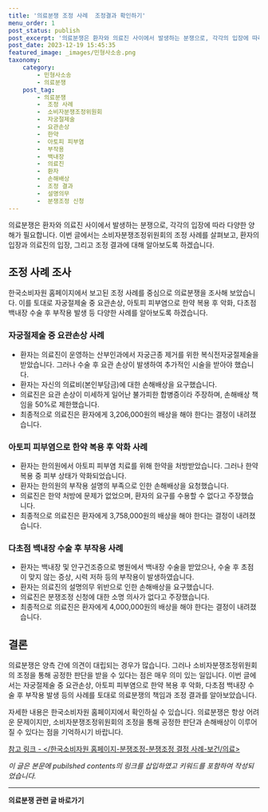 ```yaml
---
title: '의료분쟁 조정 사례  조정결과 확인하기'
menu_order: 1
post_status: publish
post_excerpt: '의료분쟁은 환자와 의료진 사이에서 발생하는 분쟁으로, 각각의 입장에 따라 다양한 양해가 필요합니다. 이번 글에서는 소비자분쟁조정위원회의 조정 사례를 살펴보고, 환자의 입장과 의료진의 입장, 그리고 조정 결과에 대해 알아보도록 하겠습니다.'
post_date: 2023-12-19 15:45:35
featured_image: _images/민형사소송.png
taxonomy:
    category:
        - 민형사소송
        - 의료분쟁
    post_tag:
        - 의료분쟁
        -  조정 사례
        -  소비자분쟁조정위원회
        -  자궁절제술
        -  요관손상
        -  한약
        -  아토피 피부염
        -  부작용
        -  백내장
        -  의료진
        -  환자
        -  손해배상
        -  조정 결과
        -  설명의무
        -  분쟁조정 신청
---
```



의료분쟁은 환자와 의료진 사이에서 발생하는 분쟁으로, 각각의 입장에 따라 다양한 양해가 필요합니다. 이번 글에서는 소비자분쟁조정위원회의 조정 사례를 살펴보고, 환자의 입장과 의료진의 입장, 그리고 조정 결과에 대해 알아보도록 하겠습니다. 

## 조정 사례 조사

한국소비자원 홈페이지에서 보고된 조정 사례를 중심으로 의료분쟁을 조사해 보았습니다. 이를 토대로 자궁절제술 중 요관손상, 아토피 피부염으로 한약 복용 후 악화, 다초점 백내장 수술 후 부작용 발생 등 다양한 사례를 알아보도록 하겠습니다.

### 자궁절제술 중 요관손상 사례

- 환자는 의료진이 운영하는 산부인과에서 자궁근종 제거를 위한 복식전자궁절제술을 받았습니다. 그러나 수술 후 요관 손상이 발생하여 추가적인 시술을 받아야 했습니다.
- 환자는 자신의 의료비(본인부담금)에 대한 손해배상을 요구했습니다.
- 의료진은 요관 손상이 미세하게 일어난 불가피한 합병증이라 주장하며, 손해배상 책임을 50%로 제한했습니다.
- 최종적으로 의료진은 환자에게 3,206,000원의 배상을 해야 한다는 결정이 내려졌습니다.

### 아토피 피부염으로 한약 복용 후 악화 사례

- 환자는 한의원에서 아토피 피부염 치료를 위해 한약을 처방받았습니다. 그러나 한약 복용 중 피부 상태가 악화되었습니다.
- 환자는 한의원의 부작용 설명의 부족으로 인한 손해배상을 요청했습니다.
- 의료진은 한약 처방에 문제가 없었으며, 환자의 요구를 수용할 수 없다고 주장했습니다.
- 최종적으로 의료진은 환자에게 3,758,000원의 배상을 해야 한다는 결정이 내려졌습니다.

### 다초점 백내장 수술 후 부작용 사례

- 환자는 백내장 및 안구건조증으로 병원에서 백내장 수술을 받았으나, 수술 후 초점이 맞지 않는 증상, 시력 저하 등의 부작용이 발생하였습니다.
- 환자는 의료진의 설명의무 위반으로 인한 손해배상을 요구했습니다.
- 의료진은 분쟁조정 신청에 대한 소명 의사가 없다고 주장했습니다.
- 최종적으로 의료진은 환자에게 4,000,000원의 배상을 해야 한다는 결정이 내려졌습니다.

## 결론

의료분쟁은 양측 간에 의견이 대립되는 경우가 많습니다. 그러나 소비자분쟁조정위원회의 조정을 통해 공정한 판단을 받을 수 있다는 점은 매우 의미 있는 일입니다. 이번 글에서는 자궁절제술 중 요관손상, 아토피 피부염으로 한약 복용 후 악화, 다초점 백내장 수술 후 부작용 발생 등의 사례를 토대로 의료분쟁의 책임과 조정 결과를 알아보았습니다.

자세한 내용은 한국소비자원 홈페이지에서 확인하실 수 있습니다. 의료분쟁은 항상 어려운 문제이지만, 소비자분쟁조정위원회의 조정을 통해 공정한 판단과 손해배상이 이루어질 수 있다는 점을 기억하시기 바랍니다.

[참고 링크 - </한국소비자원 홈페이지-분쟁조정-분쟁조정 결정 사례-보건/의료>](https://example.com)

*이 글은 본문에 pubilshed contents의 링크를 삽입하였고 키워드를 포함하여 작성되었습니다.*
<!-- wp:separator -->
<hr class="wp-block-separator has-alpha-channel-opacity"/>
<!-- /wp:separator -->

<!-- wp:group {"backgroundColor":"base","layout":{"type":"constrained"}} -->
<div class="wp-block-group has-base-background-color has-background"><!-- wp:paragraph {"align":"center","fontSize":"medium"} -->
<p class="has-text-align-center has-large-font-size"><strong>의료분쟁 관련 글 바로가기</strong></p>
<!-- /wp:paragraph -->


<!-- wp:latest-posts
{"categories":[{"id":19793,"count":19,"description":"","link":"https://uknowlaw.com/category/%ec%9d%98%eb%a3%8c%eb%b6%84%ec%9f%81/","name":"의료분쟁","slug":"의료분쟁","taxonomy":"category","parent":0,"meta":[],"_links":{"self":[{"href":"https://uknowlaw.com/wp-json/wp/v2/categories/19793"}],"collection":[{"href":"https://uknowlaw.com/wp-json/wp/v2/categories"}],"about":[{"href":"https://uknowlaw.com/wp-json/wp/v2/taxonomies/category"}],"wp:post_type":[{"href":"https://uknowlaw.com/wp-json/wp/v2/posts?categories=19793"}],"curies":[{"name":"wp","href":"https://api.w.org/{rel}","templated":true}]}}],"postsToShow":100,"excerptLength":28,"postLayout":"grid","columns":2,"featuredImageAlign":"left","featuredImageSizeSlug":"large","fontSize":"small"} /--></div>
<!-- /wp:group -->